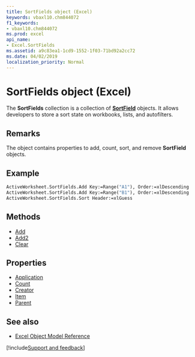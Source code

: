 ```yaml
---
title: SortFields object (Excel)
keywords: vbaxl10.chm844072
f1_keywords:
- vbaxl10.chm844072
ms.prod: excel
api_name:
- Excel.SortFields
ms.assetid: a9c83ea1-1cd9-1552-1f03-71bd92a2cc72
ms.date: 04/02/2019
localization_priority: Normal
---
```



# SortFields object (Excel)

The **SortFields** collection is a collection of **[SortField](excel.sortfield.md)** objects. It allows developers to store a sort state on workbooks, lists, and autofilters.


## Remarks

The object contains properties to add, count, sort, and remove **SortField** objects.


## Example

```vb
ActiveWorksheet.SortFields.Add Key:=Range("A1"), Order:=xlDescending 
ActiveWorksheet.SortFields.Add Key:=Range("B1"), Order:=xlDescending 
ActiveWorksheet.SortFields.Sort Header:=xlGuess 

```


## Methods

- [Add](Excel.SortFields.Add.md)
- [Add2](Excel.SortFields.Add2.md)
- [Clear](Excel.SortFields.Clear.md)


## Properties

- [Application](Excel.SortFields.Application.md)
- [Count](Excel.SortFields.Count.md)
- [Creator](Excel.SortFields.Creator.md)
- [Item](Excel.SortFields.Item.md)
- [Parent](Excel.SortFields.Parent.md)


## See also

- [Excel Object Model Reference](overview/Excel/object-model.md)

[!include[Support and feedback](~/includes/feedback-boilerplate.md)]
